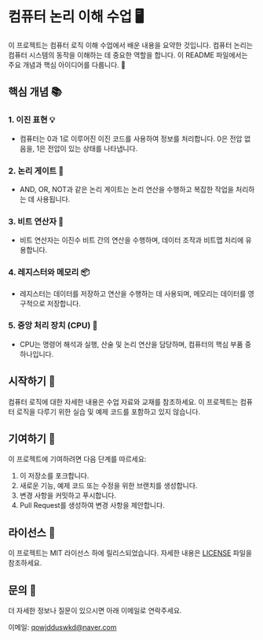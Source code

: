 
# 컴퓨터 논리 이해 수업 🖥️

이 프로젝트는 컴퓨터 로직 이해 수업에서 배운 내용을 요약한 것입니다. 컴퓨터 논리는 컴퓨터 시스템의 동작을 이해하는 데 중요한 역할을 합니다. 이 README 파일에서는 주요 개념과 핵심 아이디어를 다룹니다. 🧠

## 핵심 개념 📚

### 1. 이진 표현 💡

- 컴퓨터는 0과 1로 이루어진 이진 코드를 사용하여 정보를 처리합니다. 0은 전압 없음을, 1은 전압이 있는 상태를 나타냅니다.

### 2. 논리 게이트 🔌

- AND, OR, NOT과 같은 논리 게이트는 논리 연산을 수행하고 복잡한 작업을 처리하는 데 사용됩니다.

### 3. 비트 연산자 🧮

- 비트 연산자는 이진수 비트 간의 연산을 수행하며, 데이터 조작과 비트맵 처리에 유용합니다.

### 4. 레지스터와 메모리 📦

- 레지스터는 데이터를 저장하고 연산을 수행하는 데 사용되며, 메모리는 데이터를 영구적으로 저장합니다.

### 5. 중앙 처리 장치 (CPU) 🧬

- CPU는 명령어 해석과 실행, 산술 및 논리 연산을 담당하며, 컴퓨터의 핵심 부품 중 하나입니다.

## 시작하기 🚀

컴퓨터 로직에 대한 자세한 내용은 수업 자료와 교재를 참조하세요. 이 프로젝트는 컴퓨터 로직을 다루기 위한 실습 및 예제 코드를 포함하고 있지 않습니다.

## 기여하기 🤝

이 프로젝트에 기여하려면 다음 단계를 따르세요:

1. 이 저장소를 포크합니다.
2. 새로운 기능, 예제 코드 또는 수정을 위한 브랜치를 생성합니다.
3. 변경 사항을 커밋하고 푸시합니다.
4. Pull Request를 생성하여 변경 사항을 제안합니다.

## 라이선스 📄

이 프로젝트는 MIT 라이선스 하에 릴리스되었습니다. 자세한 내용은 [LICENSE](LICENSE) 파일을 참조하세요.

## 문의 📧

더 자세한 정보나 질문이 있으시면 아래 이메일로 연락주세요.

이메일: qowjdduswkd@naver.com
